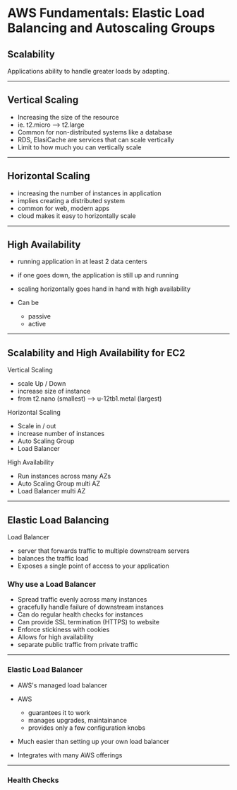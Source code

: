 # AWS Fundamentals: Elastic Load Balancing and Autoscaling Groups

## Scalability
Applications ability to handle greater loads by adapting.

---

## Vertical Scaling
- Increasing the size of the resource
- ie. t2.micro --> t2.large
- Common for non-distributed systems like a database
- RDS, ElasiCache are services that can scale vertically
- Limit to how much you can vertically scale

---

## Horizontal Scaling

- increasing the number of instances in application
- implies creating a distributed system
- common for web, modern apps
- cloud makes it easy to horizontally scale

---

## High Availability
- running application in at least 2 data centers
- if one goes down, the application is still up and running
- scaling horizontally goes hand in hand with high availability

- Can be
  - passive
  - active

---

## Scalability and High Availability for EC2

Vertical Scaling
- scale Up / Down
- increase size of instance
- from t2.nano (smallest) --> u-12tb1.metal (largest)

Horizontal Scaling
- Scale in / out
- increase number of instances
- Auto Scaling Group
- Load Balancer

High Availability
- Run instances across many AZs
- Auto Scaling Group multi AZ
- Load Balancer multi AZ

---

## Elastic Load Balancing

Load Balancer
- server that forwards traffic to multiple downstream servers
- balances the traffic load
- Exposes a single point of access to your application
 
### Why use a Load Balancer

- Spread traffic evenly across many instances
- gracefully handle failure of downstream instances
- Can do regular health checks for instances
- Can provide SSL termination (HTTPS) to website
- Enforce stickiness with cookies
- Allows for high availability
- separate public traffic from private traffic

---

### Elastic Load Balancer

- AWS's managed load balancer
- AWS
  - guarantees it to work
  - manages upgrades, maintainance
  - provides only a few configuration knobs

- Much easier than setting up your own load balancer

- Integrates with many AWS offerings

---

### Health Checks








